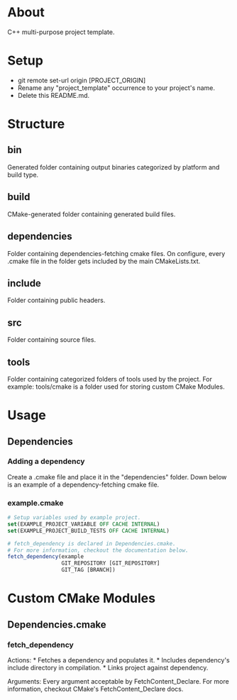 # About
C++ multi-purpose project template.

# Setup
* git remote set-url origin [PROJECT_ORIGIN]
* Rename any "project_template" occurrence to your project's name.
* Delete this README.md.

# Structure
## bin
Generated folder containing output binaries categorized by platform and build type.

## build
CMake-generated folder containing generated build files.

## dependencies
Folder containing dependencies-fetching cmake files.
On configure, every .cmake file in the folder gets included by the main CMakeLists.txt.

## include
Folder containing public headers.

## src
Folder containing source files.

## tools
Folder containing categorized folders of tools used by the project.
For example: tools/cmake is a folder used for storing custom CMake Modules.

# Usage
## Dependencies
### Adding a dependency
Create a .cmake file and place it in the "dependencies" folder.
Down below is an example of a dependency-fetching cmake file.

### example.cmake
```cmake
# Setup variables used by example project.
set(EXAMPLE_PROJECT_VARIABLE OFF CACHE INTERNAL)
set(EXAMPLE_PROJECT_BUILD_TESTS OFF CACHE INTERNAL)

# fetch_dependency is declared in Dependencies.cmake.
# For more information, checkout the documentation below.
fetch_dependency(example
                 GIT_REPOSITORY [GIT_REPOSITORY]
                 GIT_TAG [BRANCH])
```

# Custom CMake Modules
## Dependencies.cmake
### fetch_dependency
Actions:
    * Fetches a dependency and populates it.
    * Includes dependency's include directory in compilation.
    * Links project against dependency.

Arguments:
    Every argument acceptable by FetchContent_Declare.
    For more information, checkout CMake's FetchContent_Declare docs.
